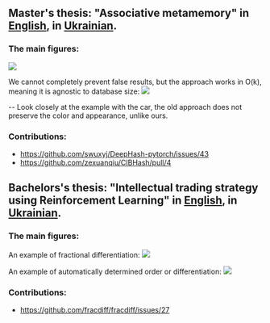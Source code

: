 ## Master's thesis: "Associative metamemory" in [English](masters/thesis_eng.pdf), in [Ukrainian](masters/thesis_ukr.pdf).

### The main figures:

![](masters/assets/figure_7_eng.png)

We cannot completely prevent false results, but the approach works in O(k), meaning it is agnostic to database size:
![](masters/assets/figure_15_eng.png)

-- Look closely at the example with the car, the old approach does not preserve the color and appearance, unlike ours.

### Contributions:
* https://github.com/swuxyj/DeepHash-pytorch/issues/43
* https://github.com/zexuanqiu/CIBHash/pull/4

## Bachelors's thesis: "Intellectual trading strategy using Reinforcement Learning" in [English](bachelors/thesis_eng.pdf), in [Ukrainian](bachelors/thesis_ukr.pdf).

### The main figures:

An example of fractional differentiation:
![](bachelors/assets/figure_4_eng.png)

An example of automatically determined order or differentiation:
![](bachelors/assets/figure_6.png)

### Contributions:
* https://github.com/fracdiff/fracdiff/issues/27
